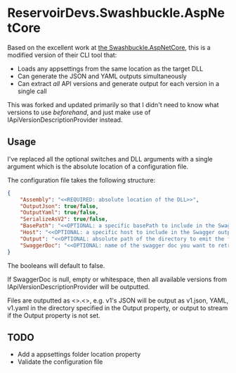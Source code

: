 ReservoirDevs.Swashbuckle.AspNetCore
=========

Based on the excellent work at [the Swashbuckle.AspNetCore](https://github.com/domaindrivendev/Swashbuckle.AspNetCore), this is a modified version of their CLI tool that:

- Loads any appsettings from the same location as the target DLL
- Can generate the JSON and YAML outputs simultaneously
- Can extract _all_ API versions and generate output for each version in a single call

This was forked and updated primarily so that I didn't need to know what versions to use _beforehand_, and just make use of IApiVersionDescriptionProvider instead.

Usage
-----

I've replaced all the optional switches and DLL arguments with a single argument which is the absolute location of a configuration file.

The configuration file takes the following structure:

```json
{
    "Assembly": "<<REQUIRED: absolute location of the DLL>>",
    "OutputJson": true/false,
    "OutputYaml": true/false,
    "SerializeAsV2": true/false,
    "BasePath": "<<OPTIONAL: a specific basePath to include in the Swagger output>>",
    "Host": "<<OPTIONAL: a specific host to include in the Swagger output>>",
    "Output": "<<OPTIONAL: absolute path of the directory to emit the files>>",
    "SwaggerDoc": "<<OPTIONAL: name of the swagger doc you want to retrieve, as configured in your startup class>>"
}
```

The booleans will default to false.

If SwaggerDoc is null, empty or whitespace, then all available versions from IApiVersionDescriptionProvider will be outputted.

Files are outputted as <<version>>.<<format>>, e.g. v1's JSON will be output as v1.json, YAML, v1.yaml in the directory specified in the Output property, or output to stream if the Output property is not set.


TODO
----

- Add a appsettings folder location property
- Validate the configuration file
